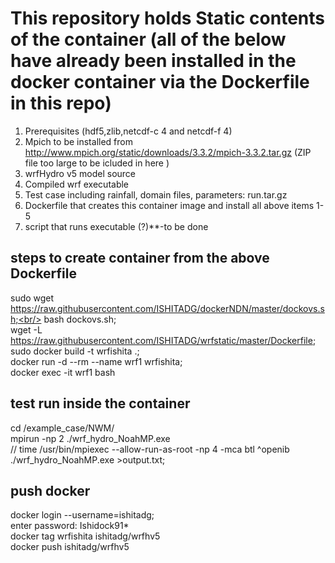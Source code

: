 # This repository holds Static contents of the container (all of the below have already been installed in the docker container via the Dockerfile in this repo)
1. Prerequisites (hdf5,zlib,netcdf-c 4 and netcdf-f 4) <br/>
3. Mpich to be installed from http://www.mpich.org/static/downloads/3.3.2/mpich-3.3.2.tar.gz (ZIP file too large to be icluded in here )<br/>
4. wrfHydro v5 model source <br/>
5. Compiled wrf executable <br/>
6. Test case including rainfall, domain files, parameters: run.tar.gz <br/>
7. Dockerfile that creates this container image and install all above items 1-5 <br/>
8. script that runs executable (?)**-to be done <br/> 

## steps to create container from the above Dockerfile
sudo wget https://raw.githubusercontent.com/ISHITADG/dockerNDN/master/dockovs.sh;<br/>
bash dockovs.sh;<br/>
wget -L https://raw.githubusercontent.com/ISHITADG/wrfstatic/master/Dockerfile; <br/>
sudo docker build -t wrfishita .;<br/>
docker run -d --rm --name wrf1 wrfishita;<br/>
docker exec -it wrf1 bash <br/>
## test run inside the container 
cd /example_case/NWM/<br/>
mpirun -np 2 ./wrf_hydro_NoahMP.exe <br/>
// time /usr/bin/mpiexec --allow-run-as-root -np 4 -mca btl ^openib ./wrf_hydro_NoahMP.exe >output.txt;<br/>

## push docker
docker login --username=ishitadg;<br/>
enter password: Ishidock91* <br/>
docker tag wrfishita ishitadg/wrfhv5<br/>
docker push ishitadg/wrfhv5<br/>

